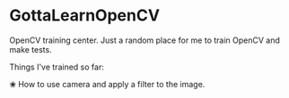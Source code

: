 # GottaLearnOpenCV
OpenCV training center.
Just a random place for me to train OpenCV and make tests.


Things I've trained so far:

❀ How to use camera and apply a filter to the image.
